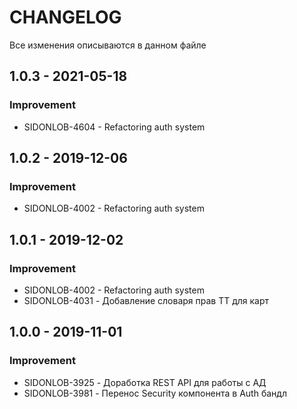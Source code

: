 # CHANGELOG
Все изменения описываются в данном файле

## 1.0.3 - 2021-05-18
### Improvement
* SIDONLOB-4604 - Refactoring auth system

## 1.0.2 - 2019-12-06
### Improvement
* SIDONLOB-4002 - Refactoring auth system


## 1.0.1 - 2019-12-02
### Improvement
* SIDONLOB-4002 - Refactoring auth system
* SIDONLOB-4031 - Добавление словаря прав ТТ для карт

## 1.0.0 - 2019-11-01
### Improvement
* SIDONLOB-3925 - Доработка REST API для работы с АД
* SIDONLOB-3981 - Перенос Security компонента в Auth бандл
